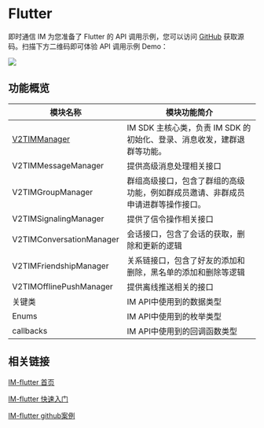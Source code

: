 # Flutter

即时通信 IM 为您准备了 Flutter 的 API 调用示例，您可以访问 [GitHub](https://github.com/tencentyun/imApiFlutterExample) 获取源码。扫描下方二维码即可体验 API 调用示例 Demo：

![](https://main.qcloudimg.com/raw/4658a0d24c33f6ec42b07bc8e36234d9.png)

## 功能概览

| 模块名称                             | 模块功能简介                                      |
| -------------------------------- | ------------------------------------------- |
| [V2TIMManager](broken-reference) | IM SDK 主核心类，负责 IM SDK 的初始化、登录、消息收发，建群退群等功能。 |
| V2TIMMessageManager              | 提供高级消息处理相关接口                                |
| V2TIMGroupManager                | 群组高级接口，包含了群组的高级功能，例如群成员邀请、非群成员申请进群等操作接口。    |
| V2TIMSignalingManager            | 提供了信令操作相关接口                                 |
| V2TIMConversationManager         | 会话接口，包含了会话的获取，删除和更新的逻辑                      |
| V2TIMFriendshipManager           | 关系链接口，包含了好友的添加和删除，黑名单的添加和删除等逻辑              |
| V2TIMOfflinePushManager          | 提供离线推送相关的接口                                 |
| 关键类                              | IM API中使用到的数据类型                             |
| Enums                            | IM API中使用到的枚举类型                             |
| callbacks                        | IM API中使用到的回调函数类型                           |

## 相关链接

[IM-flutter 首页](https://cloud.tencent.com/document/product/269)

[IM-flutter 快速入门](https://cloud.tencent.com/document/product/269/68823)

[IM-flutter github案例](https://github.com/tencentyun/imApiFlutterExample)
